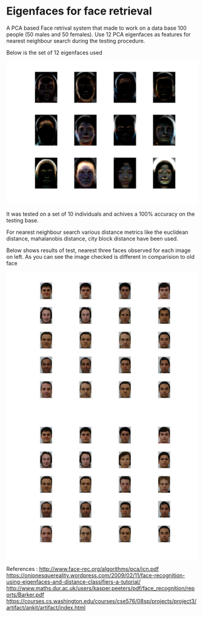 # Eigenfaces for face retrieval

A PCA based Face retrival system that made to work on a data base 100 people (50 males and 50 females).
Use 12 PCA eigenfaces as features for nearest neighbour search during the testing procedure.

Below is the set of 12 eigenfaces used

![Eigenfaces](eigenfaces.jpg)

It was tested on a set of 10 individuals and achives a 100% accuracy on the testing base.

For nearest neighbour search various distance metrics like the euclidean distance, mahalanobis distance, city block distance have been used.

Below shows results of test, nearest three faces observed for each image on left. As you can see the image checked is different in comparision to old face

![Results of City Block](city_block.jpg)
![Results of Euclidean Block](eucledian.jpg)



References :
http://www.face-rec.org/algorithms/pca/jcn.pdf
https://onionesquereality.wordpress.com/2009/02/11/face-recognition-using-eigenfaces-and-distance-classifiers-a-tutorial/
http://www.maths.dur.ac.uk/users/kasper.peeters/pdf/face_recognition/reports/Barker.pdf
https://courses.cs.washington.edu/courses/cse576/08sp/projects/project3/artifact/ankit/artifact/index.html
